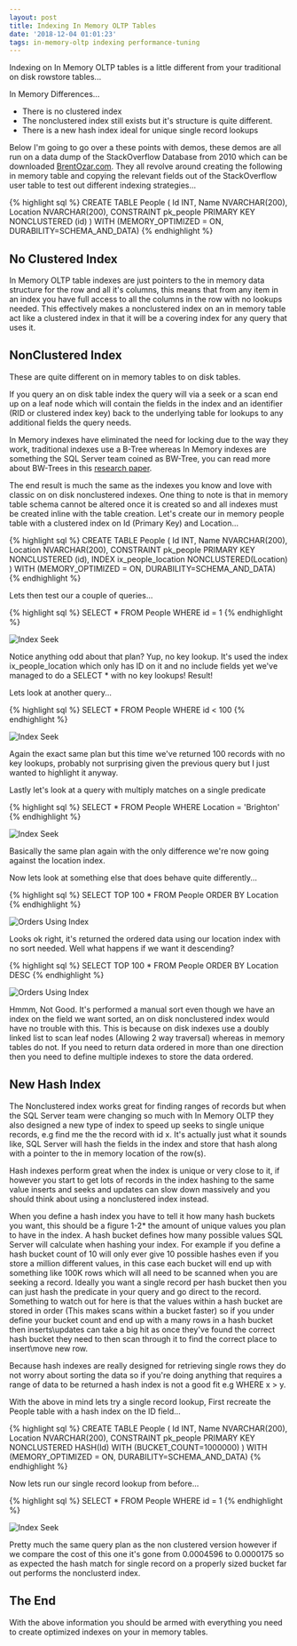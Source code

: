 ```yaml
---
layout: post
title: Indexing In Memory OLTP Tables
date: '2018-12-04 01:01:23'
tags: in-memory-oltp indexing performance-tuning
---
```

Indexing on In Memory OLTP tables is a little different from your traditional on disk rowstore tables...

In Memory Differences...
- There is no clustered index
- The nonclustered index still exists but it's structure is quite different.
- There is a new hash index ideal for unique single record lookups

Below I'm going to go over a these points with demos, these demos are all run on a data dump of the StackOverflow Database from 2010 which can be downloaded [BrentOzar.com](https://www.brentozar.com/archive/2015/10/how-to-download-the-stack-overflow-database-via-bittorrent/). They all revolve around creating the following in memory table and copying the relevant fields out of the StackOverflow user table to test out different indexing strategies...

{% highlight sql %}
CREATE TABLE People
(
   Id INT,
   Name NVARCHAR(200),
   Location NVARCHAR(200),
   CONSTRAINT pk_people PRIMARY KEY NONCLUSTERED (id)
) WITH (MEMORY_OPTIMIZED = ON, DURABILITY=SCHEMA_AND_DATA) 
{% endhighlight %}

## No Clustered Index ##
In Memory OLTP table indexes are just pointers to the in memory data structure for the row and all it's columns, this means that from any item in an index you have full access to all the columns in the row with no lookups needed. This effectively makes a nonclustered index on an in memory table act like a clustered index in that it will be a covering index for any query that uses it.

## NonClustered Index ##
These are quite different on in memory tables to on disk tables. 

If you query an on disk table index the query will via a seek or a scan end up on a leaf node which will contain the fields in the index and an identifier (RID or clustered index key) back to the underlying table for lookups to any additional fields the query needs.

In Memory indexes have eliminated the need for locking due to the way they work, traditional indexes use a B-Tree whereas In Memory indexes are something the SQL Server team coined as BW-Tree, you can read more about BW-Trees in this [research paper](https://www.microsoft.com/en-us/research/wp-content/uploads/2016/02/bw-tree-icde2013-final.pdf).

The end result is much the same as the indexes you know and love with classic on on disk nonclustered indexes. One thing to note is that in memory table schema cannot be altered once it is created so and all indexes must be created inline with the table creation. Let's create our in memory people table with a clustered index on Id (Primary Key) and Location...

{% highlight sql %}
CREATE TABLE People
(
   Id INT,
   Name NVARCHAR(200),
   Location NVARCHAR(200),
   CONSTRAINT pk_people PRIMARY KEY NONCLUSTERED (id),
   INDEX ix_people_location NONCLUSTERED(Location)
) WITH (MEMORY_OPTIMIZED = ON, DURABILITY=SCHEMA_AND_DATA) 
{% endhighlight %}

Lets then test our a couple of queries...

{% highlight sql %}
SELECT * FROM People WHERE id = 1
{% endhighlight %}

![Index Seek]({{site.url}}/content/images/2018-in-memory-indexes\nonclustered-single-match.PNG)

Notice anything odd about that plan? Yup, no key lookup. It's used the index ix_people_location which only has ID on it and no include fields yet we've managed to do a SELECT * with no key lookups! Result!

Lets look at another query...

{% highlight sql %}
SELECT * FROM People WHERE id < 100
{% endhighlight %}

![Index Seek]({{site.url}}/content/images/2018-in-memory-indexes\nonclustered-single-match.PNG)

Again the exact same plan but this time we've returned 100 records with no key lookups, probably not surprising given the previous query but I just wanted to highlight it anyway.

Lastly let's look at a query with multiply matches on a single predicate

{% highlight sql %}
SELECT * FROM People WHERE Location = 'Brighton'
{% endhighlight %}

![Index Seek]({{site.url}}/content/images/2018-in-memory-indexes\nonclustered-single-match.PNG)

Basically the same plan again with the only difference we're now going against the location index. 

Now lets look at something else that does behave quite differently...

{% highlight sql %}
SELECT TOP 100 * FROM People ORDER BY Location
{% endhighlight %}

![Orders Using Index]({{site.url}}/content/images/2018-in-memory-indexes\sort-asc.PNG)

Looks ok right, it's returned the ordered data using our location index with no sort needed. Well what happens if we want it descending?

{% highlight sql %}
SELECT TOP 100 * FROM People ORDER BY Location DESC
{% endhighlight %}

![Orders Using Index]({{site.url}}/content/images/2018-in-memory-indexes\sort-desc.PNG)

Hmmm, Not Good. It's performed a manual sort even though we have an index on the field we want sorted, an on disk nonclustered index would have no trouble with this. This is because on disk indexes use a doubly linked list to scan leaf nodes (Allowing 2 way traversal) whereas in memory tables do not. If you need to return data ordered in more than one direction then you need to define multiple indexes to store the data ordered.

## New Hash Index ##
The Nonclustered index works great for finding ranges of records but when the SQL Server team were changing so much with In Memory OLTP they also designed a new type of index to speed up seeks to single unique records, e.g find me the the record with id x. It's actually just what it sounds like, SQL Server will hash the fields in the index and store that hash along with a pointer to the in memory location of the row(s).

Hash indexes perform great when the index is unique or very close to it, if however you start to get lots of records in the index hashing to the same value inserts and seeks and updates can slow down massively and you should think about using a nonclustered index instead.

When you define a hash index you have to tell it how many hash buckets you want, this should be a figure 1-2* the amount of unique values you plan to have in the index. A hash bucket defines how many possible values SQL Server will calculate when hashing your index. For example if you define a hash bucket count of 10 will only ever give 10 possible hashes even if you store a million different values, in this case each bucket will end up with something like 100K rows which will all need to be scanned when you are seeking a record. Ideally you want a single record per hash bucket then you can just hash the predicate in your query and go direct to the record. Something to watch out for here is that the values within a hash bucket are stored in order (This makes scans within a bucket faster) so if you under define your bucket count and end up with a many rows in a hash bucket then inserts\updates can take a big hit as once they've found the correct hash bucket they need to then scan through it to find the correct place to insert\move new row.

Because hash indexes are really designed for retrieving single rows they do not worry about sorting the data so if you're doing anything that requires a range of data to be returned a hash index is not a good fit e.g WHERE x > y. 

With the above in mind lets try a single record lookup, First recreate the People table with a hash index on the ID field...

{% highlight sql %}
CREATE TABLE People
(
   Id INT,
   Name NVARCHAR(200),
   Location NVARCHAR(200),
   CONSTRAINT pk_people PRIMARY KEY 
      NONCLUSTERED HASH(Id) WITH (BUCKET_COUNT=1000000)
) WITH (MEMORY_OPTIMIZED = ON, DURABILITY=SCHEMA_AND_DATA) 
{% endhighlight %}

Now lets run our single record lookup from before...

{% highlight sql %}
SELECT * FROM People WHERE id = 1
{% endhighlight %}

![Index Seek]({{site.url}}/content/images/2018-in-memory-indexes\nonclustered-single-match.PNG)

Pretty much the same query plan as the non clustered version however if we compare the cost of this one it's gone from 0.0004596 to 0.0000175 so as expected the hash match for single record on a properly sized bucket far out performs the nonclusterd index.

## The End ##
With the above information you should be armed with everything you need to create optimized indexes on your in memory tables. 